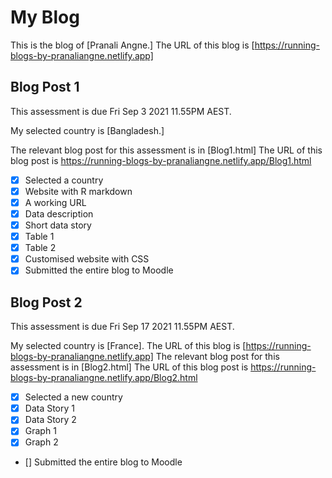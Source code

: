 # My Blog


This is the blog of [Pranali Angne.]
The URL of this blog is [https://running-blogs-by-pranaliangne.netlify.app]

## Blog Post 1

This assessment is due Fri Sep 3 2021 11.55PM AEST.

My selected country is [Bangladesh.]

The relevant blog post for this assessment is in [Blog1.html]
The URL of this blog post is https://running-blogs-by-pranaliangne.netlify.app/Blog1.html

- [x] Selected a country
- [x] Website with R markdown 
- [x] A working URL
- [x] Data description
- [x] Short data story
- [x] Table 1
- [x] Table 2
- [x] Customised website with CSS
- [x] Submitted the entire blog to Moodle

## Blog Post 2

This assessment is due Fri Sep 17 2021 11.55PM AEST.

My selected country is [France].
The URL of this blog is [https://running-blogs-by-pranaliangne.netlify.app]
The relevant blog post for this assessment is in [Blog2.html]
The URL of this blog post is https://running-blogs-by-pranaliangne.netlify.app/Blog2.html

- [x] Selected a new country
- [x] Data Story 1
- [x] Data Story 2
- [x] Graph 1
- [x] Graph 2
- [] Submitted the entire blog to Moodle

